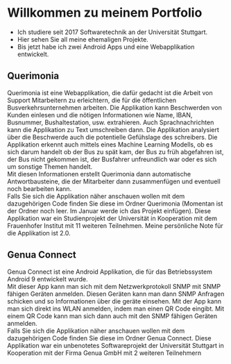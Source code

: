 # Willkommen zu meinem Portfolio
- Ich studiere seit 2017 Softwaretechnik an der Universität Stuttgart. <br />
- Hier sehen Sie all meine ehemaligen Projekte. <br />
- Bis jetzt habe ich zwei Android Apps und eine Webapplikation entwickelt.

## Querimonia
Querimonia ist eine Webapplikation, die dafür gedacht ist die Arbeit von Support Mitarbeitern zu erleichtern, die für die öffentlichen Busverkehrsunternehmen arbeiten. Die Applikation kann Beschwerden von Kunden einlesen und die nötigen Informationen wie Name, IBAN, Busnummer, Bushaltestation, usw. extrahieren. Auch Sprachnachrichten kann die Applikation zu Text umschreiben dann. Die Applikation analysiert über die Beschwerde auch die potentielle Gefühslage des schreibers. Die Applikation erkennt auch mittels eines Machine Learning Modells, ob es sich darum handelt ob der Bus zu spät kam, der Bus zu früh abgefahren ist, der Bus nicht gekommen ist, der Busfahrer unfreundlich war oder es sich um sonstige Themen handelt. <br />
Mit diesen Informationen erstellt Querimonia dann automatische Antwortbausteine, die der Mitarbeiter dann zusammenfügen und eventuell noch bearbeiten kann. <br />
Falls Sie sich die Applikation näher anschauen wollen mit dem dazugehörigen Code finden Sie diese im Ordner Querimonia (Momentan ist der Ordner noch leer. Im Januar werde ich das Projekt einfügen). Diese Applikation war ein Studienprojekt der Universität in Kooperation mit dem Frauenhofer Institut mit 11 weiteren Teilnehmen. Meine persönliche Note für die Applikation ist 2.0.

## Genua Connect
Genua Connect ist eine Android Applikation, die für das Betriebssystem Android 9 entwickelt wurde. <br />
Mit dieser App kann man sich mit dem Netzwerkprotokoll SNMP mit SNMP fähigen Geräten anmelden. Diesen Geräten kann man dann SNMP Anfragen schicken und so Informationen über die geräte einsehen. Mit der App kann man sich direkt ins WLAN anmelden, indem man einen QR Code eingibt. Mit einem QR Code kann man sich dann auch mit den SNMP fähigen Geräten anmelden. <br />
Falls Sie sich die Applikation näher anschauen wollen mit dem dazugehörigen Code finden Sie diese im Ordner Genua Connect. Diese Applikation war ein unbenotetes Softwareprojekt der Universität Stuttgart in Kooperation mit der Firma Genua GmbH mit 2 weiteren Teilnehmern

## 
